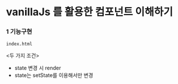 # vanillaJs 를 활용한 컴포넌트 이해하기

### 1 기능구현
`index.html`

<두 가지 조건>
- state 변경 시 render
- state는 setState를 이용해서만 변경